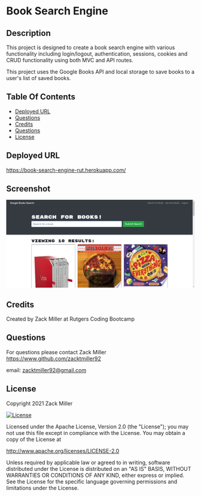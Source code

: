 # Book Search Engine

## Description
This project is designed to create a book search engine with various functionality including login/logout, authentication, sessions, cookies and CRUD functionality using both MVC and API routes. 

This project uses the Google Books API and local storage to save books to a user's list of saved books.

## Table Of Contents
* [Deployed URL](#Deployed-URL)
* [Questions](#Screenshot)
* [Credits](#Credits)
* [Questions](#Questions)
* [License](#License)


## Deployed URL
https://book-search-engine-rut.herokuapp.com/

## Screenshot
![Screenshot](screenshot.PNG)

## Credits
Created by Zack Miller at Rutgers Coding Bootcamp


## Questions
For questions please contact Zack Miller
https://www.github.com/zacktmiller92

email: zacktmiller92@gmail.com


## License

Copyright 2021 Zack Miller

[![License](https://img.shields.io/badge/License-Apache%202.0-blue.svg)](http://www.apache.org/licenses/LICENSE-2.0)

Licensed under the Apache License, Version 2.0 (the "License");
you may not use this file except in compliance with the License.
You may obtain a copy of the License at

http://www.apache.org/licenses/LICENSE-2.0

Unless required by applicable law or agreed to in writing, software
distributed under the License is distributed on an "AS IS" BASIS,
WITHOUT WARRANTIES OR CONDITIONS OF ANY KIND, either express or implied.
See the License for the specific language governing permissions and
limitations under the License.
